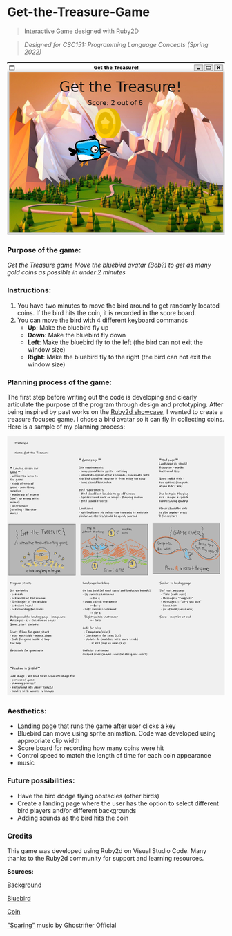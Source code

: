 # Get-the-Treasure-Game
> Interactive Game designed with Ruby2D


> *Designed for CSC151: Programming Language Concepts (Spring 2022)*

![](screenshot.png)

### Purpose of the game: 
*Get the Treasure game Move the bluebird avatar (Bob?) to get as many gold coins as possible in under 2 minutes*

### Instructions: 

1. You have two minutes to move the bird around to get randomly located coins. If the bird hits the coin, it is recorded in the score board.
2. You can move the bird with 4 different keyboard commands
	- **Up**: Make the bluebird fly up
	- **Down**: Make the bluebird fly down
	- **Left**: Make the bluebird fly to the left (the bird can not exit the window size)
	- **Right**:  Make the bluebird fly to the right (the bird can not exit the window size)


### Planning process of the game: 

The first step before writing out the code is developing and clearly articulate the purpose of the program through design and prototyping. After being inspired by past works on the [Ruby2d showcase](https://www.ruby2d.com/showcase/), I wanted to create a treasure focused game. I chose a bird avatar so it can fly in collecting coins. Here is a sample of my planning process: 

<img src="design.jpg" width="700" height="600" />

### Aesthetics: 

 - Landing page that runs the game after user clicks a key 
 - Bluebird can move using sprite animation. Code was developed using appropriate clip width
 - Score board for recording how many coins were hit
 - Control speed to match the length of time for each coin appearance
 - music

### Future possibilities:  
- Have the bird dodge flying obstacles (other birds)
- Create a landing page where the user has the option to select different bird players and/or different backgrounds
- Adding sounds as the bird hits the coin 

### Credits 

This game was developed using Ruby2d on Visual Studio Code. Many thanks to the Ruby2d community for support and learning resources.

**Sources:** 

[Background](https://wallpaperaccess.com/cartoon-landscape) 

[Bluebird](https://opengameart.org/content/game-character-blue-flappy-bird-sprite-sheets) 

[Coin](https://www.ruby2d.com/learn/get-started/)

["Soaring"](https://www.chosic.com/free-music/all/?keyword=Ghostrifter%20Official&artist) music by Ghostrifter Official
